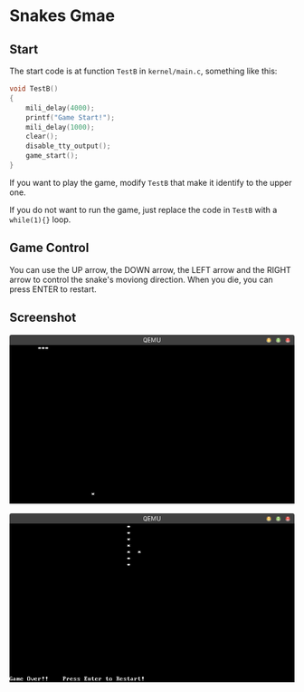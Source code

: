 # Snakes Gmae

## Start

The start code is at function `TestB`  in  `kernel/main.c`, something like this:

```C
void TestB()
{
    mili_delay(4000);
    printf("Game Start!");
    mili_delay(1000);
    clear();
    disable_tty_output();
    game_start();
}
```

If you want to play the game, modify `TestB` that make it identify to the upper one.

If you do not want to run the game, just replace the code in `TestB` with a `while(1){}` loop.

## Game Control

You can use the UP arrow, the DOWN arrow, the LEFT arrow and the RIGHT arrow to control the snake's moviong direction. When you die, you can press ENTER to restart.

## Screenshot

![Snake1](games/snake/snake1.png)

![Snake2](games/snake/snake2.png)



